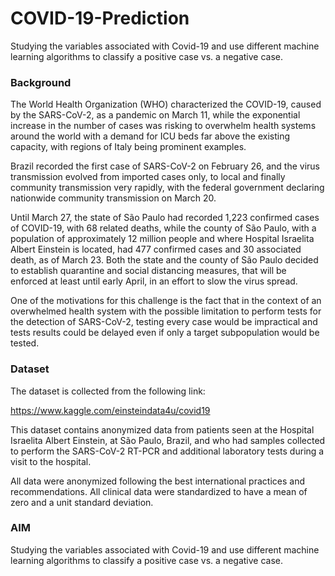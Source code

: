 # COVID-19-Prediction
Studying the variables associated with Covid-19 and use different machine learning algorithms to classify a positive case vs. a negative case.


### Background
The World Health Organization (WHO) characterized the COVID-19, caused by the SARS-CoV-2, as a pandemic on March 11, while the exponential increase in the number of cases was risking to overwhelm health systems around the world with a demand for ICU beds far above the existing capacity, with regions of Italy being prominent examples.

Brazil recorded the first case of SARS-CoV-2 on February 26, and the virus transmission evolved from imported cases only, to local and finally community transmission very rapidly, with the federal government declaring nationwide community transmission on March 20.

Until March 27, the state of São Paulo had recorded 1,223 confirmed cases of COVID-19, with 68 related deaths, while the county of São Paulo, with a population of approximately 12 million people and where Hospital Israelita Albert Einstein is located, had 477 confirmed cases and 30 associated death, as of March 23. Both the state and the county of São Paulo decided to establish quarantine and social distancing measures, that will be enforced at least until early April, in an effort to slow the virus spread.

One of the motivations for this challenge is the fact that in the context of an overwhelmed health system with the possible limitation to perform tests for the detection of SARS-CoV-2, testing every case would be impractical and tests results could be delayed even if only a target subpopulation would be tested.

### Dataset
The dataset is collected from the following link: 

https://www.kaggle.com/einsteindata4u/covid19


This dataset contains anonymized data from patients seen at the Hospital Israelita Albert Einstein, at São Paulo, Brazil, and who had samples collected to perform the SARS-CoV-2 RT-PCR and additional laboratory tests during a visit to the hospital.

All data were anonymized following the best international practices and recommendations. All clinical data were standardized to have a mean of zero and a unit standard deviation.

### AIM
Studying the variables associated with Covid-19 and use different machine learning algorithms to classify a positive case vs. a negative case.
